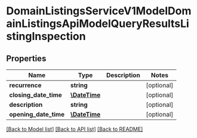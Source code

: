 # DomainListingsServiceV1ModelDomainListingsApiModelQueryResultsListingInspection

## Properties
Name | Type | Description | Notes
------------ | ------------- | ------------- | -------------
**recurrence** | **string** |  | [optional] 
**closing_date_time** | [**\DateTime**](\DateTime.md) |  | [optional] 
**description** | **string** |  | [optional] 
**opening_date_time** | [**\DateTime**](\DateTime.md) |  | [optional] 

[[Back to Model list]](../../README.md#documentation-for-models) [[Back to API list]](../../README.md#documentation-for-api-endpoints) [[Back to README]](../../README.md)

